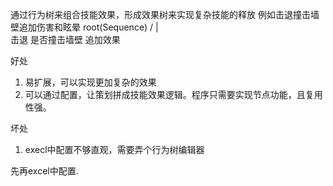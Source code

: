 通过行为树来组合技能效果，形成效果树来实现复杂技能的释放
例如击退撞击墙壁追加伤害和眩晕
        root(Sequence)
        /      |        \
    击退   是否撞击墙壁  追加效果

好处
1. 易扩展，可以实现更加复杂的效果
2. 可以通过配置，让策划拼成技能效果逻辑。程序只需要实现节点功能，且复用性强。

坏处
1. execl中配置不够直观，需要弄个行为树编辑器

先再excel中配置.